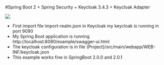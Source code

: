 

#Spring Boot 2 + Spring Security  + Keycloak 3.4.3 + Keycloak Adapter

![](https://www.keycloak.org/resources/images/keycloak_logo_480x108.png)

- First import file import-realm.json in Keycloak my keycloak is running in port 9090
- My Spring Boot application is running http://localhost:8080/example/swagger-ui.html
- The keycloak configuration is in file {Project}/src/main/webapp/WEB-INF/keycloak.json
- This example works fine in SpringBoot 2.0.0 and 2.0.1